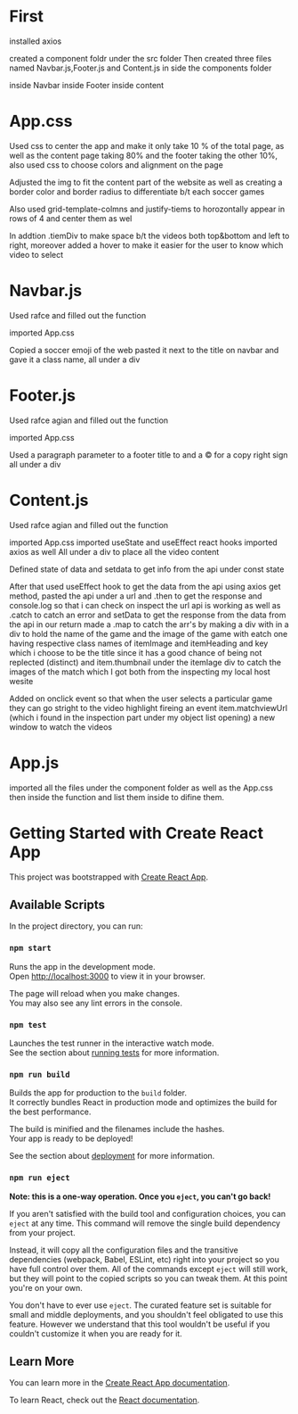 # First

installed axios 

created a component foldr under the src folder 
Then created three files named Navbar.js,Footer.js and Content.js in side the components folder

inside Navbar 
inside Footer
inside content 

# App.css

Used css to center the app and make it only take 10 % of the total page, as well as the content page taking 80% and the footer taking the other 10%, also used css to choose colors and alignment on the page

Adjusted the img to fit the content part of the website as well as creating a border color and border radius to differentiate b/t each soccer games 

Also used grid-template-colmns and justify-tiems to horozontally appear in rows of 4 and center them as wel

In addtion .tiemDiv to make space b/t the videos both top&bottom and left to right, moreover added a hover to make it easier for the user to know which video to select



# Navbar.js

Used rafce and filled out the function 

imported App.css

Copied a soccer emoji of the web pasted it next to the title on navbar and gave it a class name, all under a div

# Footer.js

Used rafce agian and filled out the function 

imported App.css

Used a paragraph parameter to a footer title to and a &copy; for a copy right sign all under a div


# Content.js

Used rafce agian and filled out the function 

imported App.css
imported useState and useEffect react hooks 
imported axios as well 
All under a div to place all the video content 

Defined state of data and setdata to get info from the api under const state 

After that used useEffect hook to get the data from the api using axios get method, pasted the api under a url and .then to get the response and console.log so that i can check on inspect the url api is working 
as well as .catch to catch an error  and setData to get the response from the data from the api
in our return made a .map to catch the arr's by making a div with in a div to hold the name of the game and the image of the game with eatch one having respective class names of itemImage and itemHeading and key which i choose to be the title since it has a good chance of being not replected (distinct) and item.thumbnail under the itemIage div to catch the images of the match which I got both from the inspecting my local host wesite

Added on onclick event so that when the user selects a particular game they can go stright to the video highlight fireing an event item.matchviewUrl (which i found in the inspection part under my object list opening) a new window to watch the videos 

# App.js

imported all the files under the component folder as well as the App.css then inside the function and list them inside to difine them.  






# Getting Started with Create React App

This project was bootstrapped with [Create React App](https://github.com/facebook/create-react-app).

## Available Scripts

In the project directory, you can run:

### `npm start`

Runs the app in the development mode.\
Open [http://localhost:3000](http://localhost:3000) to view it in your browser.

The page will reload when you make changes.\
You may also see any lint errors in the console.

### `npm test`

Launches the test runner in the interactive watch mode.\
See the section about [running tests](https://facebook.github.io/create-react-app/docs/running-tests) for more information.

### `npm run build`

Builds the app for production to the `build` folder.\
It correctly bundles React in production mode and optimizes the build for the best performance.

The build is minified and the filenames include the hashes.\
Your app is ready to be deployed!

See the section about [deployment](https://facebook.github.io/create-react-app/docs/deployment) for more information.

### `npm run eject`

**Note: this is a one-way operation. Once you `eject`, you can't go back!**

If you aren't satisfied with the build tool and configuration choices, you can `eject` at any time. This command will remove the single build dependency from your project.

Instead, it will copy all the configuration files and the transitive dependencies (webpack, Babel, ESLint, etc) right into your project so you have full control over them. All of the commands except `eject` will still work, but they will point to the copied scripts so you can tweak them. At this point you're on your own.

You don't have to ever use `eject`. The curated feature set is suitable for small and middle deployments, and you shouldn't feel obligated to use this feature. However we understand that this tool wouldn't be useful if you couldn't customize it when you are ready for it.

## Learn More

You can learn more in the [Create React App documentation](https://facebook.github.io/create-react-app/docs/getting-started).

To learn React, check out the [React documentation](https://reactjs.org/).

